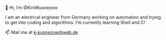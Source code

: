 👋 Hi, I’m @KirillKusnezow

I am an electrical engineer from Germany working on automation and trying to get into coding and algorithms.
I’m currently learning Shell and C!


📫 Mail me at k-kusnezow@web.de

<!---
KirillKusnezow/KirillKusnezow is a ✨ special ✨ repository because its `README.md` (this file) appears on your GitHub profile.
You can click the Preview link to take a look at your changes.
--->
